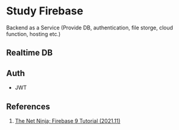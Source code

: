 # Study Firebase

Backend as a Service (Provide DB, authentication, file storge, cloud function, hosting etc.)

## Realtime DB

## Auth

- JWT

## References

1. [The Net Ninja; Firebase 9 Tutorial (2021.11)](https://www.youtube.com/playlist?list=PL4cUxeGkcC9jERUGvbudErNCeSZHWUVlb)